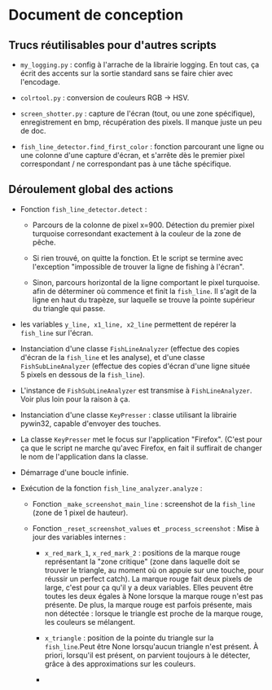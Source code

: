 # Document de conception #

## Trucs réutilisables pour d'autres scripts ##

 - `my_logging.py` : config à l'arrache de la librairie logging. En tout cas, ça écrit des accents sur la sortie standard sans se faire chier avec l'encodage.

 - `colrtool.py` : conversion de couleurs RGB -> HSV.

 - `screen_shotter.py` : capture de l'écran (tout, ou une zone spécifique), enregistrement en bmp, récupération des pixels. Il manque juste un peu de doc.

 - `fish_line_detector.find_first_color` : fonction parcourant une ligne ou une colonne d'une capture d'écran, et s'arrête dès le premier pixel correspondant / ne correspondant pas à une tâche spécifique.

## Déroulement global des actions ##

 - Fonction `fish_line_detector.detect` :

 	- Parcours de la colonne de pixel x=900. Détection du premier pixel turquoise corresondant exactement à la couleur de la zone de pêche.

	- Si rien trouvé, on quitte la fonction. Et le script se termine avec l'exception "impossible de trouver la ligne de fishing à l'écran".

 	- Sinon, parcours horizontal de la ligne comportant le pixel turquoise. afin de déterminer où commence et finit la `fish_line`. Il s'agit de la ligne en haut du trapèze, sur laquelle se trouve la pointe supérieur du triangle qui passe.

 - les variables `y_line, x1_line, x2_line` permettent de repérer la `fish_line` sur l'écran.

 - Instanciation d'une classe `FishLineAnalyzer` (effectue des copies d'écran de la `fish_line` et les analyse), et d'une classe `FishSubLineAnalyzer` (effectue des copies d'écran d'une ligne située 5 pixels en dessous de la `fish_line`).

 - L'instance de `FishSubLineAnalyzer` est transmise à `FishLineAnalyzer`. Voir plus loin pour la raison à ça.

 - Instanciation d'une classe `KeyPresser` : classe utilisant la librairie pywin32, capable d'envoyer des touches.

 - La classe `KeyPresser` met le focus sur l'application "Firefox". (C'est pour ça que le script ne marche qu'avec Firefox, en fait il suffirait de changer le nom de l'application dans la classe.

 - Démarrage d'une boucle infinie.

 - Exécution de la fonction `fish_line_analyzer.analyze` :

	 - Fonction `_make_screenshot_main_line` : screenshot de la `fish_line` (zone de 1 pixel de hauteur).

	 - Fonction `_reset_screenshot_values` et `_process_screenshot` : Mise à jour des variables internes :

		 - `x_red_mark_1`, `x_red_mark_2` : positions de la marque rouge représentant la "zone critique" (zone dans laquelle doit se trouver le triangle, au moment où on appuie sur une touche, pour réussir un perfect catch). La marque rouge fait deux pixels de large, c'est pour ça qu'il y a deux variables. Elles peuvent être toutes les deux égales à None lorsque la marque rouge n'est pas présente. De plus, la marque rouge est parfois présente, mais non détectée : lorsque le triangle est proche de la marque rouge, les couleurs se mélangent.

         - `x_triangle` : position de la pointe du triangle sur la `fish_line`.Peut être None lorsqu'aucun triangle n'est présent. À priori, lorsqu'il est présent, on parvient toujours à le détecter, grâce à des approximations sur les couleurs.

         -